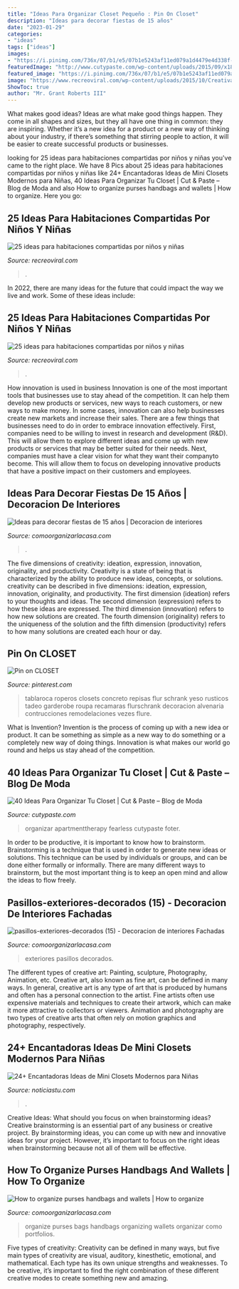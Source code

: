```yaml
---
title: "Ideas Para Organizar Closet Pequeño : Pin On Closet"
description: "Ideas para decorar fiestas de 15 años"
date: "2023-01-29"
categories:
- "ideas"
tags: ["ideas"]
images:
- "https://i.pinimg.com/736x/07/b1/e5/07b1e5243af11ed079a1d4479e4d338f--closet-ideas-room-decor.jpg"
featuredImage: "http://www.cutypaste.com/wp-content/uploads/2015/09/x18945.jpg"
featured_image: "https://i.pinimg.com/736x/07/b1/e5/07b1e5243af11ed079a1d4479e4d338f--closet-ideas-room-decor.jpg"
image: "https://www.recreoviral.com/wp-content/uploads/2015/10/Creativas-habitaciones-compartidas-por-niños-y-niñas-22.jpg"
ShowToc: true
author: "Mr. Grant Roberts III"
---
```



What makes good ideas?
Ideas are what make good things happen. They come in all shapes and sizes, but they all have one thing in common: they are inspiring. Whether it’s a new idea for a product or a new way of thinking about your industry, if there’s something that stirring people to action, it will be easier to create successful products or businesses.

	

		
looking for 25 ideas para habitaciones compartidas por niños y niñas you've came to the right place. We have 8 Pics about 25 ideas para habitaciones compartidas por niños y niñas like 24+ Encantadoras Ideas de Mini Closets Modernos para Niñas, 40 Ideas Para Organizar Tu Closet | Cut &amp; Paste – Blog de Moda and also How to organize purses handbags and wallets | How to organize. Here you go:
		
    
## 25 Ideas Para Habitaciones Compartidas Por Niños Y Niñas

<img loading=lazy src="https://www.recreoviral.com/wp-content/uploads/2015/10/Creativas-habitaciones-compartidas-por-niños-y-niñas-12-730x487.jpg" onerror="this.onerror=null;this.src='https://tse4.mm.bing.net/th?id=OIP.Wsef2xHV58KV9yJyMPZvkwHaE8&amp;pid=15.1';" alt="25 ideas para habitaciones compartidas por niños y niñas">

_Source: recreoviral.com_

>. 

	

In 2022, there are many ideas for the future that could impact the way we live and work. Some of these ideas include:

    
## 25 Ideas Para Habitaciones Compartidas Por Niños Y Niñas

<img loading=lazy src="https://www.recreoviral.com/wp-content/uploads/2015/10/Creativas-habitaciones-compartidas-por-niños-y-niñas-22.jpg" onerror="this.onerror=null;this.src='https://tse2.mm.bing.net/th?id=OIP.h_WM3UMQmMZJ0vDn1QBnFQHaF5&amp;pid=15.1';" alt="25 ideas para habitaciones compartidas por niños y niñas">

_Source: recreoviral.com_

>. 

	

How innovation is used in business
Innovation is one of the most important tools that businesses use to stay ahead of the competition. It can help them develop new products or services, new ways to reach customers, or new ways to make money. In some cases, innovation can also help businesses create new markets and increase their sales.
There are a few things that businesses need to do in order to embrace innovation effectively. First, companies need to be willing to invest in research and development (R&D). This will allow them to explore different ideas and come up with new products or services that may be better suited for their needs. Next, companies must have a clear vision for what they want their companyto become. This will allow them to focus on developing innovative products that have a positive impact on their customers and employees.

    
## Ideas Para Decorar Fiestas De 15 Años | Decoracion De Interiores

<img loading=lazy src="http://comoorganizarlacasa.com/wp-content/uploads/2018/03/ideas-para-decorar-fiestas-de-15-anos-6.jpg" onerror="this.onerror=null;this.src='https://tse3.mm.bing.net/th?id=OIP.MBSpEMnBICRFm43be6XUmQHaNk&amp;pid=15.1';" alt="Ideas para decorar fiestas de 15 años | Decoracion de interiores">

_Source: comoorganizarlacasa.com_

>. 

	

The five dimensions of creativity: ideation, expression, innovation, originality, and productivity.
Creativity is a state of being that is characterized by the ability to produce new ideas, concepts, or solutions. creativity can be described in five dimensions: ideation, expression, innovation, originality, and productivity. The first dimension (ideation) refers to your thoughts and ideas. The second dimension (expression) refers to how these ideas are expressed. The third dimension (innovation) refers to how new solutions are created. The fourth dimension (originality) refers to the uniqueness of the solution and the fifth dimension (productivity) refers to how many solutions are created each hour or day.

    
## Pin On CLOSET

<img loading=lazy src="https://i.pinimg.com/736x/07/b1/e5/07b1e5243af11ed079a1d4479e4d338f--closet-ideas-room-decor.jpg" onerror="this.onerror=null;this.src='https://tse1.mm.bing.net/th?id=OIP.-cpYRgbOzsP_mbvr1yuM3AHaJ4&amp;pid=15.1';" alt="Pin on CLOSET">

_Source: pinterest.com_

>tablaroca roperos closets concreto repisas flur schrank yeso rusticos tadeo garderobe roupa recamaras flurschrank decoracion alvenaria contrucciones remodelaciones vezes flure. 

	

What is Invention?
Invention is the process of coming up with a new idea or product. It can be something as simple as a new way to do something or a completely new way of doing things. Innovation is what makes our world go round and helps us stay ahead of the competition.

    
## 40 Ideas Para Organizar Tu Closet | Cut &amp; Paste – Blog De Moda

<img loading=lazy src="http://www.cutypaste.com/wp-content/uploads/2015/09/x18945.jpg" onerror="this.onerror=null;this.src='https://tse4.mm.bing.net/th?id=OIP.3uPiwdi6NG2z30Icckxa2wHaLf&amp;pid=15.1';" alt="40 Ideas Para Organizar Tu Closet | Cut &amp; Paste – Blog de Moda">

_Source: cutypaste.com_

>organizar apartmenttherapy fearless cutypaste foter. 

	

In order to be productive, it is important to know how to brainstorm. Brainstorming is a technique that is used in order to generate new ideas or solutions. This technique can be used by individuals or groups, and can be done either formally or informally. There are many different ways to brainstorm, but the most important thing is to keep an open mind and allow the ideas to flow freely.

    
## Pasillos-exteriores-decorados (15) - Decoracion De Interiores Fachadas

<img loading=lazy src="https://comoorganizarlacasa.com/wp-content/uploads/2017/08/pasillos-exteriores-decorados-15.jpg" onerror="this.onerror=null;this.src='https://tse3.mm.bing.net/th?id=OIP.8IvT0psbGXSWykqgwlfXZQAAAA&amp;pid=15.1';" alt="pasillos-exteriores-decorados (15) - Decoracion de interiores Fachadas">

_Source: comoorganizarlacasa.com_

>exteriores pasillos decorados. 

	

The different types of creative art: Painting, sculpture, Photography, Animation, etc.
Creative art, also known as fine art, can be defined in many ways. In general, creative art is any type of art that is produced by humans and often has a personal connection to the artist. Fine artists often use expensive materials and techniques to create their artwork, which can make it more attractive to collectors or viewers. Animation and photography are two types of creative arts that often rely on motion graphics and photography, respectively.

    
## 24+ Encantadoras Ideas De Mini Closets Modernos Para Niñas

<img loading=lazy src="https://noticiastu.com/wp-content/uploads/2020/02/Closets-Modernos-para-Niñas-y-Niños-20.jpg" onerror="this.onerror=null;this.src='https://tse4.mm.bing.net/th?id=OIP.JGfcJPqX7u7XYICJTukY5wHaKR&amp;pid=15.1';" alt="24+ Encantadoras Ideas de Mini Closets Modernos para Niñas">

_Source: noticiastu.com_

>. 

	

Creative Ideas: What should you focus on when brainstorming ideas?
Creative brainstorming is an essential part of any business or creative project. By brainstorming ideas, you can come up with new and innovative ideas for your project. However, it’s important to focus on the right ideas when brainstorming because not all of them will be effective.

    
## How To Organize Purses Handbags And Wallets | How To Organize

<img loading=lazy src="https://comoorganizarlacasa.com/wp-content/uploads/2015/06/como-organizar-bolsos.jpg" onerror="this.onerror=null;this.src='https://tse2.mm.bing.net/th?id=OIP.DNxoij5u2GTClTgMgwrZEQHaLZ&amp;pid=15.1';" alt="How to organize purses handbags and wallets | How to organize">

_Source: comoorganizarlacasa.com_

>organize purses bags handbags organizing wallets organizar como portfolios. 

	

Five types of creativity:
Creativity can be defined in many ways, but five main types of creativity are visual, auditory, kinesthetic, emotional, and mathematical. Each type has its own unique strengths and weaknesses. To be creative, it’s important to find the right combination of these different creative modes to create something new and amazing.

